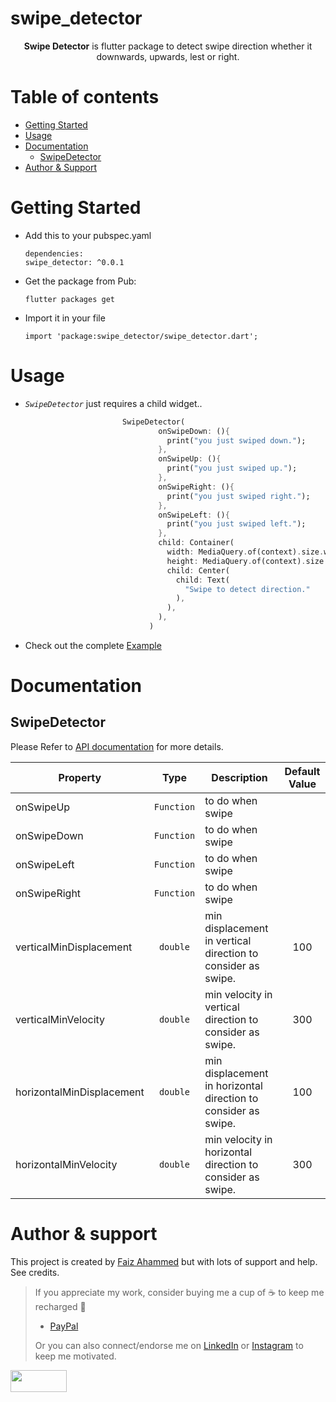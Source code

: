 # swipe_detector

<p align="center">
  <strong>Swipe Detector</strong> is flutter package to detect swipe direction whether it downwards, upwards, lest or right.
</p>

# Table of contents
  * [Getting Started](#getting-started)
  * [Usage](#usage)
  * [Documentation](#documentation)
    * [SwipeDetector](#swipedetector)
  * [Author & Support](#author--support)


# Getting Started

* Add this to your pubspec.yaml
  ```
  dependencies:
  swipe_detector: ^0.0.1

  ```
* Get the package from Pub:

  ```
  flutter packages get
  ```
* Import it in your file

  ```
  import 'package:swipe_detector/swipe_detector.dart';
  ```

# Usage

 - *`SwipeDetector`* just requires a child widget..
 ```dart
                          SwipeDetector(
                                  onSwipeDown: (){
                                    print("you just swiped down.");
                                  },
                                  onSwipeUp: (){
                                    print("you just swiped up.");
                                  },
                                  onSwipeRight: (){
                                    print("you just swiped right.");
                                  },
                                  onSwipeLeft: (){
                                    print("you just swiped left.");
                                  },
                                  child: Container(
                                    width: MediaQuery.of(context).size.width,
                                    height: MediaQuery.of(context).size.height,
                                    child: Center(
                                      child: Text(
                                        "Swipe to detect direction."
                                      ),
                                    ),
                                  ),
                                )
 ```

 * Check out the complete [Example](https://github.com/faizahmmd/swipe_detector/tree/main/example)

# Documentation

## SwipeDetector

Please Refer to [API documentation](https://pub.dev/documentation/swipe_detector/latest/index.html) for more details.

| Property | Type | Description | Default Value |
|-|:-:|-|:-:|
| onSwipeUp | `Function` | to do when swipe |  |
| onSwipeDown | `Function` | to do when swipe |  |
| onSwipeLeft | `Function` | to do when swipe |  |
| onSwipeRight | `Function` | to do when swipe |  |
| verticalMinDisplacement | `double` | min displacement in vertical direction to consider as swipe. | 100 |
| verticalMinVelocity | `double` | min velocity in vertical direction to consider as swipe. | 300 |
| horizontalMinDisplacement | `double` | min displacement in horizontal direction to consider as swipe. | 100 |
| horizontalMinVelocity | `double` | min velocity in horizontal direction to consider as swipe. | 300 |


# Author & support
This project is created by [Faiz Ahammed](https://github.com/faizahmmd) but with lots of support and help. See credits.
> If you appreciate my work, consider buying me a cup of :coffee: to keep me recharged :metal:
>  + [PayPal](https://www.paypal.me/faizahmmd)
>
> Or you can also connect/endorse me on [LinkedIn](https://www.linkedin.com/in/faiz-ahammed-82b013b7/) or [Instagram](https://www.instagram.com/faizahmmd/) to keep me motivated.


<img src="https://cdn-images-1.medium.com/max/1200/1*2yFbiGdcACiuLGo4dMKmJw.jpeg" width="90" height="35">
